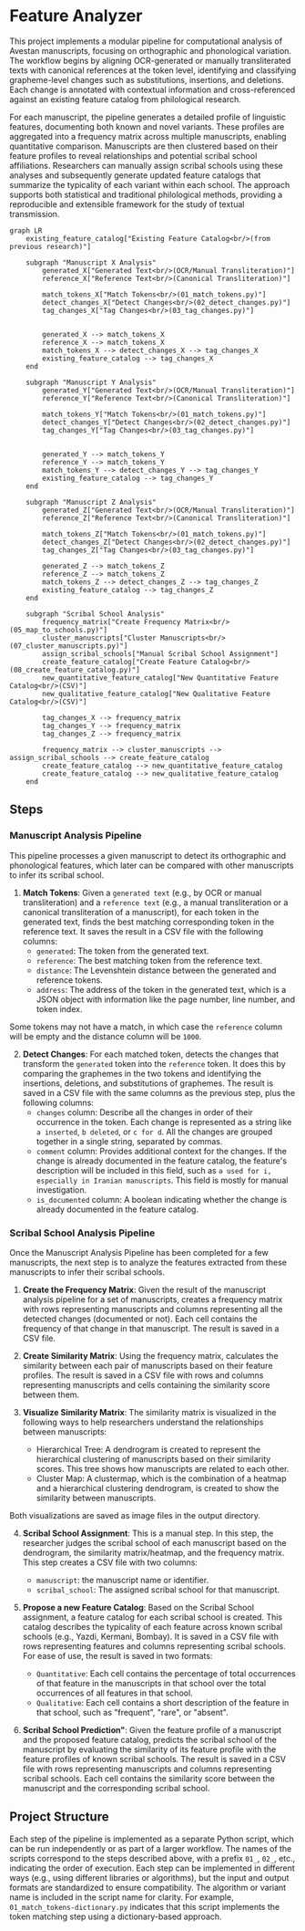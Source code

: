# Feature Analyzer

This project implements a modular pipeline for computational analysis of Avestan manuscripts, focusing on orthographic and phonological variation. The workflow begins by aligning OCR-generated or manually transliterated texts with canonical references at the token level, identifying and classifying grapheme-level changes such as substitutions, insertions, and deletions. Each change is annotated with contextual information and cross-referenced against an existing feature catalog from philological research.

For each manuscript, the pipeline generates a detailed profile of linguistic features, documenting both known and novel variants. These profiles are aggregated into a frequency matrix across multiple manuscripts, enabling quantitative comparison. Manuscripts are then clustered based on their feature profiles to reveal relationships and potential scribal school affiliations. Researchers can manually assign scribal schools using these analyses and subsequently generate updated feature catalogs that summarize the typicality of each variant within each school. The approach supports both statistical and traditional philological methods, providing a reproducible and extensible framework for the study of textual transmission.


```mermaid
graph LR
    existing_feature_catalog["Existing Feature Catalog<br/>(from previous research)"]

    subgraph "Manuscript X Analysis"
        generated_X["Generated Text<br/>(OCR/Manual Transliteration)"]
        reference_X["Reference Text<br/>(Canonical Transliteration)"]
        
        match_tokens_X["Match Tokens<br/>(01_match_tokens.py)"]
        detect_changes_X["Detect Changes<br/>(02_detect_changes.py)"]
        tag_changes_X["Tag Changes<br/>(03_tag_changes.py)"]


        generated_X --> match_tokens_X
        reference_X --> match_tokens_X
        match_tokens_X --> detect_changes_X --> tag_changes_X
        existing_feature_catalog --> tag_changes_X
    end

    subgraph "Manuscript Y Analysis"
        generated_Y["Generated Text<br/>(OCR/Manual Transliteration)"]
        reference_Y["Reference Text<br/>(Canonical Transliteration)"]
        
        match_tokens_Y["Match Tokens<br/>(01_match_tokens.py)"]
        detect_changes_Y["Detect Changes<br/>(02_detect_changes.py)"]
        tag_changes_Y["Tag Changes<br/>(03_tag_changes.py)"]


        generated_Y --> match_tokens_Y
        reference_Y --> match_tokens_Y
        match_tokens_Y --> detect_changes_Y --> tag_changes_Y
        existing_feature_catalog --> tag_changes_Y
    end

    subgraph "Manuscript Z Analysis"
        generated_Z["Generated Text<br/>(OCR/Manual Transliteration)"]
        reference_Z["Reference Text<br/>(Canonical Transliteration)"]
        
        match_tokens_Z["Match Tokens<br/>(01_match_tokens.py)"]
        detect_changes_Z["Detect Changes<br/>(02_detect_changes.py)"]
        tag_changes_Z["Tag Changes<br/>(03_tag_changes.py)"]

        generated_Z --> match_tokens_Z
        reference_Z --> match_tokens_Z
        match_tokens_Z --> detect_changes_Z --> tag_changes_Z
        existing_feature_catalog --> tag_changes_Z
    end

    subgraph "Scribal School Analysis"
        frequency_matrix["Create Frequency Matrix<br/>(05_map_to_schools.py)"]
        cluster_manuscripts["Cluster Manuscripts<br/>(07_cluster_manuscripts.py)"]
        assign_scribal_schools["Manual Scribal School Assignment"]
        create_feature_catalog["Create Feature Catalog<br/>(08_create_feature_catalog.py)"]
        new_quantitative_feature_catalog["New Quantitative Feature Catalog<br/>(CSV)"]
        new_qualitative_feature_catalog["New Qualitative Feature Catalog<br/>(CSV)"]

        tag_changes_X --> frequency_matrix
        tag_changes_Y --> frequency_matrix
        tag_changes_Z --> frequency_matrix

        frequency_matrix --> cluster_manuscripts --> assign_scribal_schools --> create_feature_catalog
        create_feature_catalog --> new_quantitative_feature_catalog
        create_feature_catalog --> new_qualitative_feature_catalog
    end
```

## Steps

### Manuscript Analysis Pipeline
This pipeline processes a given manuscript to detect its orthographic and phonological features, which later can be compared with other manuscripts to infer its scribal school.

1. **Match Tokens**: Given a `generated text` (e.g., by OCR or manual transliteration) and a `reference text` (e.g., a manual transliteration or a canonical transliteration of a manuscript), for each token in the generated text, finds the best matching corresponding token in the reference text. It saves the result in a CSV file with the following columns:
    - `generated`: The token from the generated text.
    - `reference`: The best matching token from the reference text.
    - `distance`: The Levenshtein distance between the generated and reference tokens.
    - `address`: The address of the token in the generated text, which is a JSON object with information like the page number, line number, and token index.

Some tokens may not have a match, in which case the `reference` column will be empty and the distance column will be `1000`.

2. **Detect Changes**: For each matched token, detects the changes that transform the `generated` token into the `reference` token. It does this by comparing the graphemes in the two tokens and identifying the insertions, deletions, and substitutions of graphemes. The result is saved in a CSV file with the same columns as the previous step, plus the following columns:
   - `changes` column: Describe all the changes in order of their occurrence in the token. Each change is represented as a string like `a inserted`, `b deleted`, or `c for d`. All the changes are grouped together in a single string, separated by commas.
   - `comment` column: Provides additional context for the changes. If the change is already documented in the feature catalog, the feature's description will be included in this field, such as `ə used for i, especially in Iranian manuscripts`. This field is mostly for manual investigation.
   - `is_documented` column: A boolean indicating whether the change is already documented in the feature catalog.

### Scribal School Analysis Pipeline
Once the Manuscript Analysis Pipeline has been completed for a few manuscripts, the next step is to analyze the features extracted from these manuscripts to infer their scribal schools.

1. **Create the Frequency Matrix**: Given the result of the manuscript analysis pipeline for a set of manuscripts, creates a frequency matrix with rows representing manuscripts and columns representing all the detected changes (documented or not). Each cell contains the frequency of that change in that manuscript. The result is saved in a CSV file.

2. **Create Similarity Matrix**: Using the frequency matrix, calculates the similarity between each pair of manuscripts based on their feature profiles. The result is saved in a CSV file with rows and columns representing manuscripts and cells containing the similarity score between them.

3. **Visualize Similarity Matrix**: The similarity matrix is visualized in the following ways to help researchers understand the relationships between manuscripts:
    - Hierarchical Tree: A dendrogram is created to represent the hierarchical clustering of manuscripts based on their similarity scores. This tree shows how manuscripts are related to each other.
   - Cluster Map: A clustermap, which is the combination of a heatmap and a hierarchical clustering dendrogram, is created to show the similarity between manuscripts.

Both visualizations are saved as image files in the output directory.

4. **Scribal School Assignment**: This is a manual step. In this step, the researcher judges the scribal school of each manuscript based on the dendrogram, the similarity matrix/heatmap, and the frequency matrix. This step creates a CSV file with two columns:
    - `manuscript`: the manuscript name or identifier.
    - `scribal_school`: The assigned scribal school for that manuscript.

5. **Propose a new Feature Catalog**: Based on the Scribal School assignment, a feature catalog for each scribal school is created. This catalog describes the typicality of each feature across known scribal schools (e.g., Yazdi, Kermani, Bombay). It is saved in a CSV file with rows representing features and columns representing scribal schools. For ease of use, the result is saved in two formats:
    - `Quantitative`: Each cell contains the percentage of total occurrences of that feature in the manuscripts in that school over the total occurrences of all features in that school. 
    - `Qualitative`: Each cell contains a short description of the feature in that school, such as "frequent", "rare", or "absent".

7. **Scribal School Prediction"**: Given the feature profile of a manuscript and the proposed feature catalog, predicts the scribal school of the manuscript by evaluating the similarity of its feature profile with the feature profiles of known scribal schools. The result is saved in a CSV file with rows representing manuscripts and columns representing scribal schools. Each cell contains the similarity score between the manuscript and the corresponding scribal school.

## Project Structure
Each step of the pipeline is implemented as a separate Python script, which can be run independently or as part of a larger workflow. The names of the scripts correspond to the steps described above, with a prefix `01_`, `02_`, etc., indicating the order of execution. Each step can be implemented in different ways (e.g., using different libraries or algorithms), but the input and output formats are standardized to ensure compatibility. The algorithm or variant name is included in the script name for clarity. For example, `01_match_tokens-dictionary.py` indicates that this script implements the token matching step using a dictionary-based approach.
